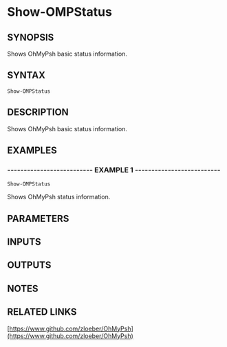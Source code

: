 ﻿---
external help file: OhMyPsh-help.xml
online version: https://www.github.com/zloeber/OhMyPsh
schema: 2.0.0
---

# Show-OMPStatus

## SYNOPSIS
Shows OhMyPsh basic status information.

## SYNTAX

```
Show-OMPStatus
```

## DESCRIPTION
Shows OhMyPsh basic status information.

## EXAMPLES

### -------------------------- EXAMPLE 1 --------------------------
```
Show-OMPStatus
```

Shows OhMyPsh status information.

## PARAMETERS

## INPUTS

## OUTPUTS

## NOTES

## RELATED LINKS

[https://www.github.com/zloeber/OhMyPsh](https://www.github.com/zloeber/OhMyPsh)

